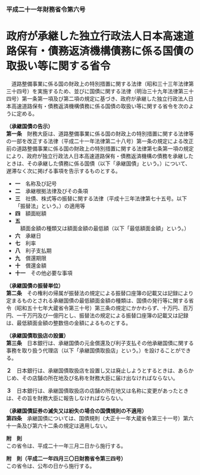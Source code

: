 ### 平成二十一年財務省令第六号  
# 政府が承継した独立行政法人日本高速道路保有・債務返済機構債務に係る国債の取扱い等に関する省令  
　道路整備事業に係る国の財政上の特別措置に関する法律（昭和三十三年法律第三十四号）を実施するため、並びに国債に関する法律（明治三十九年法律第三十四号）第一条第一項及び第二項の規定に基づき、政府が承継した独立行政法人日本高速道路保有・債務返済機構債務に係る国債の取扱い等に関する省令を次のように定める。  
  
**（承継国債の告示）**  
**第一条**　財務大臣は、道路整備事業に係る国の財政上の特別措置に関する法律等の一部を改正する法律（平成二十一年法律第二十八号）第一条の規定による改正前の道路整備事業に係る国の財政上の特別措置に関する法律第七条第一項の規定により、政府が独立行政法人日本高速道路保有・債務返済機構の債務を承継したときは、その承継した債務に係る国債（以下「承継国債」という。）について、遅滞なく次に掲げる事項を告示するものとする。  
* **一**　名称及び記号  
* **二**　承継根拠法律及びその条項  
* **三**　社債、株式等の振替に関する法律（平成十三年法律第七十五号。以下「振替法」という。）の適用等  
* **四**　額面総額  
* **五**　額面金額の種類又は額面金額の最低額（以下「最低額面金額」という。）  
* **六**　承継日  
* **七**　利率  
* **八**　利子支払期  
* **九**　償還期限  
* **十**　償還金額  
* **十一**　その他必要な事項  
  
**（承継国債の振替単位）**  
**第二条**　その権利の帰属が振替法の規定による振替口座簿の記載又は記録により定まるものとされる承継国債の最低額面金額の種類は、国債の発行等に関する省令（昭和五十七年大蔵省令第三十号）第三条の規定にかかわらず、十万円、百万円、一千万円及び一億円とし、振替法の規定による振替口座簿の記載又は記録は、最低額面金額の整数倍の金額によるものとする。  
  
**（承継国債取扱店の設置）**  
**第三条**　日本銀行は、承継国債の元金償還及び利子支払その他承継国債に関する事務を取り扱う代理店（以下「承継国債取扱店」という。）を設けることができる。  
  
**２**　日本銀行は、承継国債取扱店を設置し又は廃止しようとするときは、あらかじめ、その店舗の所在地及び名称を財務大臣に届け出なければならない。  
  
**３**　日本銀行は、承継国債取扱店の店舗の所在地又は名称に変更があったときは、その旨を財務大臣に報告しなければならない。  
  
**（承継国債証券の滅失又は紛失の場合の国債規則の不適用）**  
**第四条**　承継国債については、国債規則（大正十一年大蔵省令第三十一号）第六十一条及び第六十二条の規定は適用しない。  
  
**附　則**  
この省令は、平成二十一年三月二日から施行する。  
  
**附　則（平成二一年四月三〇日財務省令第三四号）**  
この省令は、公布の日から施行する。  
  
